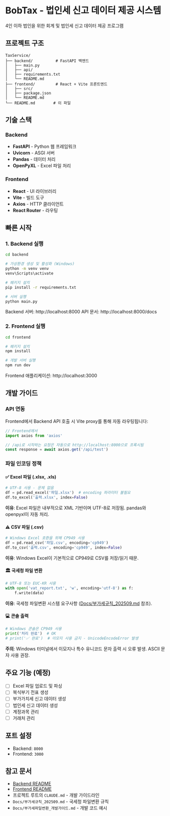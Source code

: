 # BobTax - 법인세 신고 데이터 제공 시스템

4인 이하 법인을 위한 회계 및 법인세 신고 데이터 제공 프로그램

## 프로젝트 구조

```
TaxService/
├── backend/          # FastAPI 백엔드
│   ├── main.py
│   ├── api/
│   ├── requirements.txt
│   └── README.md
├── frontend/         # React + Vite 프론트엔드
│   ├── src/
│   ├── package.json
│   └── README.md
└── README.md        # 이 파일
```

## 기술 스택

### Backend
- **FastAPI** - Python 웹 프레임워크
- **Uvicorn** - ASGI 서버
- **Pandas** - 데이터 처리
- **OpenPyXL** - Excel 파일 처리

### Frontend
- **React** - UI 라이브러리
- **Vite** - 빌드 도구
- **Axios** - HTTP 클라이언트
- **React Router** - 라우팅

## 빠른 시작

### 1. Backend 실행

```bash
cd backend

# 가상환경 생성 및 활성화 (Windows)
python -m venv venv
venv\Scripts\activate

# 패키지 설치
pip install -r requirements.txt

# 서버 실행
python main.py
```

Backend 서버: http://localhost:8000
API 문서: http://localhost:8000/docs

### 2. Frontend 실행

```bash
cd frontend

# 패키지 설치
npm install

# 개발 서버 실행
npm run dev
```

Frontend 애플리케이션: http://localhost:3000

## 개발 가이드

### API 연동

Frontend에서 Backend API 호출 시 Vite proxy를 통해 자동 라우팅됩니다:

```javascript
// Frontend에서
import axios from 'axios'

// /api로 시작하는 요청은 자동으로 http://localhost:8000으로 프록시됨
const response = await axios.get('/api/test')
```

### 파일 인코딩 정책

#### ✅ Excel 파일 (.xlsx, .xls)
```python
# UTF-8 사용 - 문제 없음
df = pd.read_excel('파일.xlsx')  # encoding 파라미터 불필요
df.to_excel('출력.xlsx', index=False)
```

**이유**: Excel 파일은 내부적으로 XML 기반이며 UTF-8로 저장됨. pandas와 openpyxl이 자동 처리.

#### ⚠️ CSV 파일 (.csv)
```python
# Windows Excel 호환을 위해 CP949 사용
df = pd.read_csv('파일.csv', encoding='cp949')
df.to_csv('출력.csv', encoding='cp949', index=False)
```

**이유**: Windows Excel이 기본적으로 CP949로 CSV를 저장/읽기 때문.

#### 🏛️ 국세청 파일 변환
```python
# UTF-8 또는 EUC-KR 사용
with open('vat_report.txt', 'w', encoding='utf-8') as f:
    f.write(data)
```

**이유**: 국세청 파일변환 시스템 요구사항 ([Docs/부가세규칙_202509.md](../Docs/부가세규칙_202509.md) 참조).

#### 💻 콘솔 출력
```python
# Windows 콘솔은 CP949 사용
print('처리 완료')  # OK
# print('✅ 완료')  # 이모지 사용 금지 - UnicodeEncodeError 발생
```

**주의**: Windows 터미널에서 이모지나 특수 유니코드 문자 출력 시 오류 발생. ASCII 문자 사용 권장.

## 주요 기능 (예정)

- [ ] Excel 파일 업로드 및 파싱
- [ ] 복식부기 전표 생성
- [ ] 부가가치세 신고 데이터 생성
- [ ] 법인세 신고 데이터 생성
- [ ] 계정과목 관리
- [ ] 거래처 관리

## 포트 설정

- Backend: `8000`
- Frontend: `3000`

## 참고 문서

- [Backend README](./backend/README.md)
- [Frontend README](./frontend/README.md)
- 프로젝트 루트의 `CLAUDE.md` - 개발 가이드라인
- `Docs/부가세규칙_202509.md` - 국세청 파일변환 규칙
- `Docs/부가세파일변환_개발가이드.md` - 개발 코드 예시
